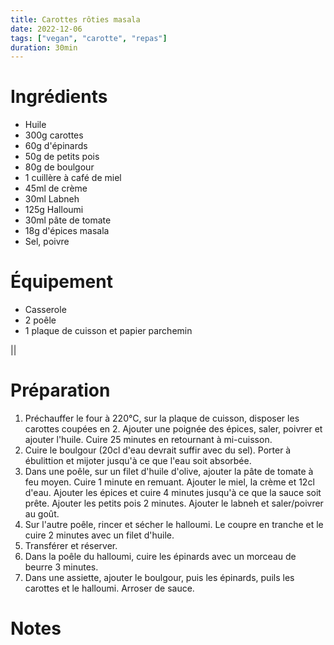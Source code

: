 ```yaml
---
title: Carottes rôties masala
date: 2022-12-06
tags: ["vegan", "carotte", "repas"]
duration: 30min
---
```


# Ingrédients

+ Huile
+ 300g carottes
+ 60g d'épinards
+ 50g de petits pois
+ 80g de boulgour
+ 1 cuillère à café de miel
+ 45ml de crème
+ 30ml Labneh
+ 125g Halloumi
+ 30ml pâte de tomate
+ 18g d'épices masala
+ Sel, poivre

# Équipement

+ Casserole
+ 2 poêle
+ 1 plaque de cuisson et papier parchemin

||
# Préparation

1. Préchauffer le four à 220°C, sur la plaque de cuisson, disposer les carottes coupées en 2. Ajouter une poignée
des épices, saler, poivrer et ajouter l'huile. Cuire 25 minutes en retournant à mi-cuisson.
2. Cuire le boulgour (20cl d'eau devrait suffir avec du sel). Porter à ébulittion et mijoter jusqu'à ce que l'eau soit
absorbée.
3. Dans une poêle, sur un filet d'huile d'olive, ajouter la pâte de tomate à feu moyen. Cuire 1 minute en remuant. Ajouter
le miel, la crème et 12cl d'eau. Ajouter les épices et cuire 4 minutes jusqu'à ce que la sauce soit prête. Ajouter les petits
pois 2 minutes. Ajouter le labneh et saler/poivrer au goût.
4. Sur l'autre poêle, rincer et sécher le halloumi. Le coupre en tranche et le cuire 2 minutes avec un filet d'huile.
5. Transférer et réserver.
6. Dans la poêle du halloumi, cuire les épinards avec un morceau de beurre 3 minutes.
7. Dans une assiette, ajouter le boulgour, puis les épinards, puils les carottes et le halloumi. Arroser de sauce.

# Notes
